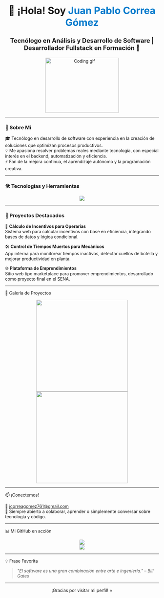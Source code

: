  
<h1 align="center" style="font-size: 32px;">👋 ¡Hola! Soy <span style='color:#007acc;'>Juan Pablo Correa Gómez</span></h1>
<h3 align="center" style="font-size: 20px;">Tecnólogo en Análisis y Desarrollo de Software | Desarrollador Fullstack en Formación 🚀</h3>

<p align="center">
  <img src="https://media.giphy.com/media/qgQUggAC3Pfv687qPC/giphy.gif" width="240" height="180" alt="Coding gif"/>
</p>

---

### 🌟 Sobre Mí

🎓 Tecnólogo en desarrollo de software con experiencia en la creación de soluciones que optimizan procesos productivos.  
💡 Me apasiona resolver problemas reales mediante tecnología, con especial interés en el backend, automatización y eficiencia.  
⚡ Fan de la mejora continua, el aprendizaje autónomo y la programación creativa.  

---

### 🛠️ Tecnologías y Herramientas

<p align="center">
  <img src="https://skillicons.dev/icons?i=html,css,js,php,java,python,mysql,git,github,vscode" />
</p>

---

### 🚀 Proyectos Destacados

🧮 **Cálculo de Incentivos para Operarias**  
Sistema web para calcular incentivos con base en eficiencia, integrando bases de datos y lógica condicional.

🛠️ **Control de Tiempos Muertos para Mecánicos**  
App interna para monitorear tiempos inactivos, detectar cuellos de botella y mejorar productividad en planta.

🌐 **Plataforma de Emprendimientos**  
Sitio web tipo marketplace para promover emprendimientos, desarrollado como proyecto final en el SENA.

---

 📸 Galería de Proyectos

<p align="center">
  <img src="https://i.imgur.com/KnxkDNB.png" width="300" />
  <img src="https://i.imgur.com/fdJj2zz.png" width="300" />
</p>

---

 📫 ¡Conectemos!

📧 jcorreagomez761@gmail.com  
💬 Siempre abierto a colaborar, aprender o simplemente conversar sobre tecnología y código.

---

 📊 Mi GitHub en acción

<p align="center">
  <img src="https://github-readme-stats.vercel.app/api?username=chuoDBJLihod&show_icons=true&theme=tokyonight&count_private=true" />
  <br/>
  <img src="https://github-readme-streak-stats.herokuapp.com/?user=chuoDBJLihod&theme=tokyonight"/>
</p>

---

 💡 Frase Favorita

> *"El software es una gran combinación entre arte e ingeniería." – Bill Gates*

---

<p align="center">
  ¡Gracias por visitar mi perfil! ⭐
</p>

